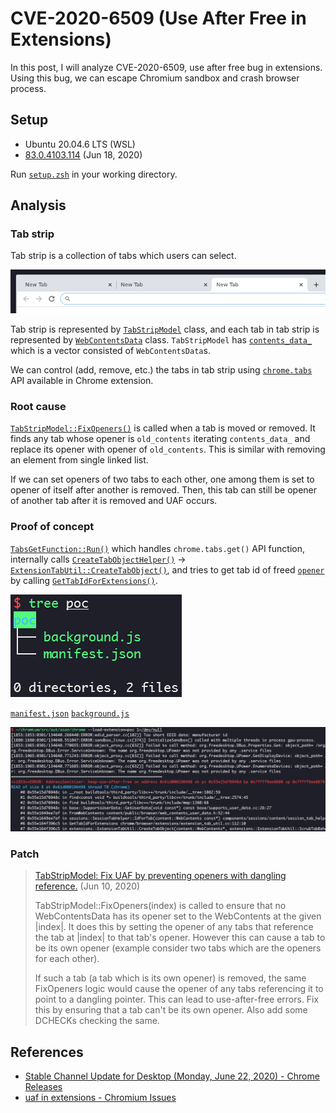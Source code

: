 # CVE-2020-6509 (Use After Free in Extensions)

In this post, I will analyze CVE-2020-6509, use after free bug in extensions. Using this bug, we can escape Chromium sandbox and crash browser process.

## Setup

- Ubuntu 20.04.6 LTS (WSL)
- [83.0.4103.114](https://chromium.googlesource.com/chromium/src.git/+/refs/tags/83.0.4103.114) (Jun 18, 2020)

Run [`setup.zsh`](./setup.zsh) in your working directory.

## Analysis

### Tab strip

Tab strip is a collection of tabs which users can select.

![](img/1.png)

Tab strip is represented by [`TabStripModel`](https://source.chromium.org/chromium/chromium/src/+/63d7de5b033e5bed0f9c1331040480a8ec920b85:chrome/browser/ui/tabs/tab_strip_model.h;l=78) class, and each tab in tab strip is represented by [`WebContentsData`](https://source.chromium.org/chromium/chromium/src/+/63d7de5b033e5bed0f9c1331040480a8ec920b85:chrome/browser/ui/tabs/tab_strip_model.cc;l=171) class. `TabStripModel` has [`contents_data_`](https://source.chromium.org/chromium/chromium/src/+/63d7de5b033e5bed0f9c1331040480a8ec920b85:chrome/browser/ui/tabs/tab_strip_model.h;l=751) which is a vector consisted of `WebContentsData`s.

We can control (add, remove, etc.) the tabs in tab strip using [`chrome.tabs`](https://developer.chrome.com/docs/extensions/mv2/reference/tabs) API available in Chrome extension.

### Root cause

[`TabStripModel::FixOpeners()`](https://source.chromium.org/chromium/chromium/src/+/63d7de5b033e5bed0f9c1331040480a8ec920b85:chrome/browser/ui/tabs/tab_strip_model.cc;l=2161) is called when a tab is moved or removed. It finds any tab whose opener is `old_contents` iterating `contents_data_` and replace its opener with opener of `old_contents`. This is similar with removing an element from single linked list.

If we can set openers of two tabs to each other, one among them is set to opener of itself after another is removed. Then, this tab can still be opener of another tab after it is removed and UAF occurs.

### Proof of concept

[`TabsGetFunction::Run()`](https://source.chromium.org/chromium/chromium/src/+/63d7de5b033e5bed0f9c1331040480a8ec920b85:chrome/browser/extensions/api/tabs/tabs_api.cc;l=1114) which handles `chrome.tabs.get()` API function, internally calls [`CreateTabObjectHelper()`](https://source.chromium.org/chromium/chromium/src/+/63d7de5b033e5bed0f9c1331040480a8ec920b85:chrome/browser/extensions/api/tabs/tabs_api.cc;l=272) → [`ExtensionTabUtil::CreateTabObject()`](https://source.chromium.org/chromium/chromium/src/+/63d7de5b033e5bed0f9c1331040480a8ec920b85:chrome/browser/extensions/extension_tab_util.cc;l=398), and tries to get tab id of freed [`opener`](https://source.chromium.org/chromium/chromium/src/+/63d7de5b033e5bed0f9c1331040480a8ec920b85:chrome/browser/extensions/extension_tab_util.cc;l=464) by calling [`GetTabIdForExtensions()`](https://source.chromium.org/chromium/chromium/src/+/63d7de5b033e5bed0f9c1331040480a8ec920b85:chrome/browser/extensions/extension_tab_util.cc;l=108).

![](img/2.png)

[`manifest.json`](./poc/manifest.json) [`background.js`](./poc/background.js)

![](img/3.png)

### Patch

> [TabStripModel: Fix UAF by preventing openers with dangling reference.](https://chromium.googlesource.com/chromium/src.git/+/d9fb8cd7e3bbbd03968505cfdb0ef26f40d33cc6) (Jun 10, 2020)
>
> TabStripModel::FixOpeners(index) is called to ensure that no WebContentsData has its opener set to the WebContents at the given |index|. It does this by setting the opener of any tabs that reference the tab at |index| to that tab's opener. However this can cause a tab to be its own opener (example consider two tabs which are the openers for each other).
>
> If such a tab (a tab which is its own opener) is removed, the same FixOpeners logic would cause the opener of any tabs referencing it to point to a dangling pointer. This can lead to use-after-free errors.
> Fix this by ensuring that a tab can't be its own opener. Also add some DCHECKs checking the same.

## References

- [Stable Channel Update for Desktop (Monday, June 22, 2020) - Chrome Releases](https://chromereleases.googleblog.com/2020/06/stable-channel-update-for-desktop_22.html)
- [uaf in extensions - Chromium Issues](https://issues.chromium.org/issues/40052517)
